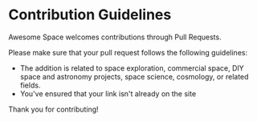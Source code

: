 # Contribution Guidelines

Awesome Space welcomes contributions through Pull Requests.

Please make sure that your pull request follows the following guidelines:

- The addition is related to space exploration, commercial space, DIY space and astronomy projects, space science, cosmology, or related fields.
- You've ensured that your link isn't already on the site

Thank you for contributing!
